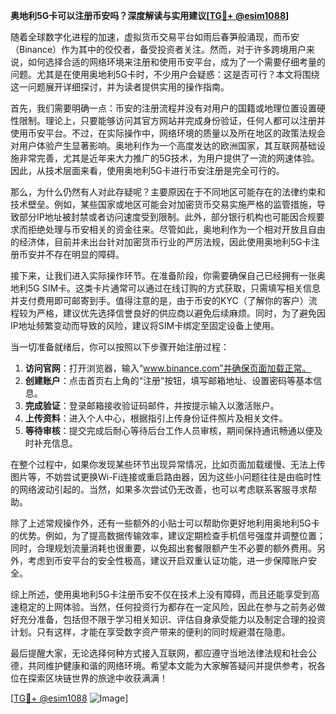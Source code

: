 **奥地利5G卡可以注册币安吗？深度解读与实用建议[[TG💪+ @esim1088](https://t.me/s/esim1088)]**

随着全球数字化进程的加速，虚拟货币交易平台如雨后春笋般涌现，而币安（Binance）作为其中的佼佼者，备受投资者关注。然而，对于许多跨境用户来说，如何选择合适的网络环境来注册和使用币安平台，成为了一个需要仔细考量的问题。尤其是在使用奥地利5G卡时，不少用户会疑惑：这是否可行？本文将围绕这一问题展开详细探讨，并为读者提供实用的操作指南。

首先，我们需要明确一点：币安的注册流程并没有对用户的国籍或地理位置设置硬性限制。理论上，只要能够访问其官方网站并完成身份验证，任何人都可以注册并使用币安平台。不过，在实际操作中，网络环境的质量以及所在地区的政策法规会对用户体验产生显著影响。奥地利作为一个高度发达的欧洲国家，其互联网基础设施非常完善，尤其是近年来大力推广的5G技术，为用户提供了一流的网速体验。因此，从技术层面来看，使用奥地利5G卡进行币安注册是完全可行的。

那么，为什么仍然有人对此存疑呢？主要原因在于不同地区可能存在的法律约束和技术壁垒。例如，某些国家或地区可能会对加密货币交易实施严格的监管措施，导致部分IP地址被封禁或者访问速度受到限制。此外，部分银行机构也可能因合规要求而拒绝处理与币安相关的资金往来。尽管如此，奥地利作为一个相对开放且自由的经济体，目前并未出台针对加密货币行业的严厉法规，因此使用奥地利5G卡注册币安并不存在明显的障碍。

接下来，让我们进入实际操作环节。在准备阶段，你需要确保自己已经拥有一张奥地利5G SIM卡。这类卡片通常可以通过在线订购的方式获取，只需填写相关信息并支付费用即可邮寄到手。值得注意的是，由于币安的KYC（了解你的客户）流程较为严格，建议优先选择信誉良好的供应商以避免后续麻烦。同时，为了避免因IP地址频繁变动而导致的风险，建议将SIM卡绑定至固定设备上使用。

当一切准备就绪后，你可以按照以下步骤开始注册过程：

1. **访问官网**：打开浏览器，输入“www.binance.com”并确保页面加载正常。
2. **创建账户**：点击首页右上角的“注册”按钮，填写邮箱地址、设置密码等基本信息。
3. **完成验证**：登录邮箱接收验证码邮件，并按提示输入以激活账户。
4. **上传资料**：进入个人中心，根据指引上传身份证件照片及相关文件。
5. **等待审核**：提交完成后耐心等待后台工作人员审核，期间保持通讯畅通以便及时补充信息。

在整个过程中，如果你发现某些环节出现异常情况，比如页面加载缓慢、无法上传图片等，不妨尝试更换Wi-Fi连接或重启路由器，因为这些小问题往往是由临时性的网络波动引起的。当然，如果多次尝试仍无改善，也可以考虑联系客服寻求帮助。

除了上述常规操作外，还有一些额外的小贴士可以帮助你更好地利用奥地利5G卡的优势。例如，为了提高数据传输效率，建议定期检查手机信号强度并调整位置；同时，合理规划流量消耗也很重要，以免超出套餐限额产生不必要的额外费用。另外，考虑到币安平台的安全性极高，建议开启双重认证功能，进一步保障账户安全。

综上所述，使用奥地利5G卡注册币安不仅在技术上没有障碍，而且还能享受到高速稳定的上网体验。当然，任何投资行为都存在一定风险，因此在参与之前务必做好充分准备，包括但不限于学习相关知识、评估自身承受能力以及制定合理的投资计划。只有这样，才能在享受数字资产带来的便利的同时规避潜在隐患。

最后提醒大家，无论选择何种方式接入互联网，都应遵守当地法律法规和社会公德，共同维护健康和谐的网络环境。希望本文能为大家解答疑问并提供参考，祝各位在探索区块链世界的旅途中收获满满！

[[TG💪+ @esim1088](https://t.me/s/esim1088) ![Image](https://i.postimg.cc/4NQfJmqS/Snipaste-2025-05-13-00-14-12.png)]